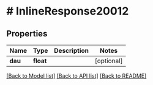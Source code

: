# # InlineResponse20012

## Properties

Name | Type | Description | Notes
------------ | ------------- | ------------- | -------------
**dau** | **float** |  | [optional]

[[Back to Model list]](../../README.md#models) [[Back to API list]](../../README.md#endpoints) [[Back to README]](../../README.md)
